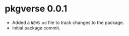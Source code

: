 # pkgverse 0.0.1

* Added a `NEWS.md` file to track changes to the package.
* Initial package commit.
